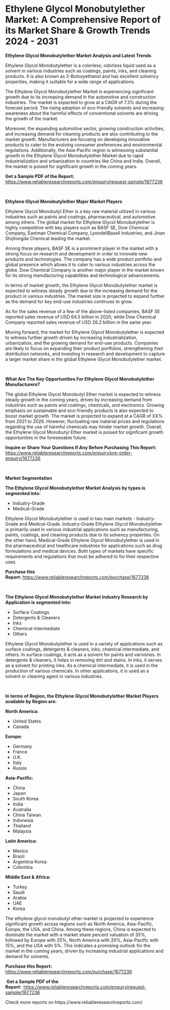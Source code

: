 <p><h1>Ethylene Glycol Monobutylether Market: A Comprehensive Report of its Market Share & Growth Trends 2024 - 2031</h1></p><p><strong>Ethylene Glycol Monobutylether Market Analysis and Latest Trends</strong></p>
<p><p>Ethylene Glycol Monobutylether is a colorless, odorless liquid used as a solvent in various industries such as coatings, paints, inks, and cleaning products. It is also known as 2-Butoxyethanol and has excellent solvency properties, making it suitable for a wide range of applications.</p><p>The Ethylene Glycol Monobutylether Market is experiencing significant growth due to its increasing demand in the automotive and construction industries. The market is expected to grow at a CAGR of 7.3% during the forecast period. The rising adoption of eco-friendly solvents and increasing awareness about the harmful effects of conventional solvents are driving the growth of the market.</p><p>Moreover, the expanding automotive sector, growing construction activities, and increasing demand for cleaning products are also contributing to the market growth. Manufacturers are focusing on developing innovative products to cater to the evolving consumer preferences and environmental regulations. Additionally, the Asia-Pacific region is witnessing substantial growth in the Ethylene Glycol Monobutylether Market due to rapid industrialization and urbanization in countries like China and India. Overall, the market is poised for significant growth in the coming years.</p></p>
<p><strong>Get a Sample PDF of the Report:&nbsp;</strong> <a href="https://www.reliableresearchreports.com/enquiry/request-sample/1677236">https://www.reliableresearchreports.com/enquiry/request-sample/1677236</a></p>
<p>&nbsp;</p>
<p><strong>Ethylene Glycol Monobutylether Major Market Players</strong></p>
<p><p>Ethylene Glycol Monobutyl Ether is a key raw material utilized in various industries such as paints and coatings, pharmaceutical, and automotive among others. The global market for Ethylene Glycol Monobutylether is highly competitive with key players such as BASF SE, Dow Chemical Company, Eastman Chemical Company, LyondellBasell Industries, and Jinan Shijitongda Chemical leading the market.</p><p>Among these players, BASF SE is a prominent player in the market with a strong focus on research and development in order to innovate new products and technologies. The company has a wide product portfolio and global presence which allows it to cater to various industries across the globe. Dow Chemical Company is another major player in the market known for its strong manufacturing capabilities and technological advancements.</p><p>In terms of market growth, the Ethylene Glycol Monobutylether market is expected to witness steady growth due to the increasing demand for the product in various industries. The market size is projected to expand further as the demand for key end-use industries continues to grow.</p><p>As for the sales revenue of a few of the above-listed companies, BASF SE reported sales revenue of USD 64.5 billion in 2020, while Dow Chemical Company reported sales revenue of USD 26.2 billion in the same year.</p><p>Moving forward, the market for Ethylene Glycol Monobutylether is expected to witness further growth driven by increasing industrialization, urbanization, and the growing demand for end-use products. Companies are likely to focus on expanding their product portfolios, strengthening their distribution networks, and investing in research and development to capture a larger market share in the global Ethylene Glycol Monobutylether market.</p></p>
<p>&nbsp;</p>
<p><strong>What Are The Key Opportunities For Ethylene Glycol Monobutylether Manufacturers?</strong></p>
<p><p>The global Ethylene Glycol Monobutyl Ether market is expected to witness steady growth in the coming years, driven by increasing demand from industries such as paints and coatings, chemicals, and electronics. Growing emphasis on sustainable and eco-friendly products is also expected to boost market growth. The market is projected to expand at a CAGR of XX% from 2021 to 2026. However, fluctuating raw material prices and regulations regarding the use of harmful chemicals may hinder market growth. Overall, the Ethylene Glycol Monobutyl Ether market is poised for significant growth opportunities in the foreseeable future.</p></p>
<p><strong>Inquire or Share Your Questions If Any Before Purchasing This Report:</strong> <a href="https://www.reliableresearchreports.com/enquiry/pre-order-enquiry/1677236">https://www.reliableresearchreports.com/enquiry/pre-order-enquiry/1677236</a></p>
<p>&nbsp;</p>
<p><strong>Market Segmentation</strong></p>
<p><strong>The Ethylene Glycol Monobutylether Market Analysis by types is segmented into:</strong></p>
<p><ul><li>Industry-Grade</li><li>Medical-Grade</li></ul></p>
<p><p>Ethylene Glycol Monobutylether is used in two main markets - Industry-Grade and Medical-Grade. Industry-Grade Ethylene Glycol Monobutylether is primarily used in various industrial applications such as manufacturing, paints, coatings, and cleaning products due to its solvency properties. On the other hand, Medical-Grade Ethylene Glycol Monobutylether is used in the pharmaceutical and healthcare industries for applications such as drug formulations and medical devices. Both types of markets have specific requirements and regulations that must be adhered to for their respective uses.</p></p>
<p><strong>Purchase this Report:&nbsp;</strong><a href="https://www.reliableresearchreports.com/purchase/1677236">https://www.reliableresearchreports.com/purchase/1677236</a></p>
<p>&nbsp;</p>
<p><strong>The Ethylene Glycol Monobutylether Market Industry Research by Application is segmented into:</strong></p>
<p><ul><li>Surface Coatings</li><li>Detergents & Cleaners</li><li>Inks</li><li>Chemical Intermediate</li><li>Others</li></ul></p>
<p><p>Ethylene Glycol Monobutylether is used in a variety of applications such as surface coatings, detergents & cleaners, inks, chemical intermediate, and others. In surface coatings, it acts as a solvent for paints and varnishes. In detergents & cleaners, it helps in removing dirt and stains. In inks, it serves as a solvent for printing inks. As a chemical intermediate, it is used in the production of various chemicals. In other applications, it is used as a solvent or cleaning agent in various industries.</p></p>
<p>&nbsp;</p>
<p><strong>In terms of Region, the Ethylene Glycol Monobutylether Market Players available by Region are:</strong></p>
<p>
    <p> <strong> North America: </strong>
        <ul>
            <li>United States</li>
            <li>Canada</li>
        </ul>
        </p> 
    <p> <strong> Europe: </strong>
        <ul>
            <li>Germany</li>
            <li>France</li>
            <li>U.K.</li>
            <li>Italy</li>
            <li>Russia</li>
        </ul>
        </p> 
    <p> <strong> Asia-Pacific: </strong>
        <ul>
            <li>China</li>
            <li>Japan</li>
            <li>South Korea</li>
            <li>India</li>
            <li>Australia</li>
            <li>China Taiwan</li>
            <li>Indonesia</li>
            <li>Thailand</li>
            <li>Malaysia</li>
        </ul>
        </p> 
    <p> <strong> Latin America: </strong>
        <ul>
            <li>Mexico</li>
            <li>Brazil</li>
            <li>Argentina Korea</li>
            <li>Colombia</li>
        </ul>
        </p> 
    <p> <strong> Middle East & Africa: </strong>
        <ul>
            <li>Turkey</li>
            <li>Saudi</li>
            <li>Arabia</li>
            <li>UAE</li>
            <li>Korea</li>
        </ul>
    </p>
    </p>
<p><p>The ethylene glycol monobutyl ether market is projected to experience significant growth across regions such as North America, Asia-Pacific, Europe, the USA, and China. Among these regions, China is expected to dominate the market with a market share percent valuation of 35%, followed by Europe with 25%, North America with 20%, Asia-Pacific with 15%, and the USA with 5%. This indicates a promising outlook for the market in the coming years, driven by increasing industrial applications and demand for solvents.</p></p>
<p><strong>Purchase this Report: </strong><a href="https://www.reliableresearchreports.com/purchase/1677236">https://www.reliableresearchreports.com/purchase/1677236</a></p>
<p>&nbsp;<strong>Get a Sample PDF of the Report:&nbsp;&nbsp;</strong><a href="https://www.reliableresearchreports.com/enquiry/request-sample/1677236">https://www.reliableresearchreports.com/enquiry/request-sample/1677236</a></p>
<p><strong></strong></p>
<p>Check more reports on https://www.reliableresearchreports.com/</p>
